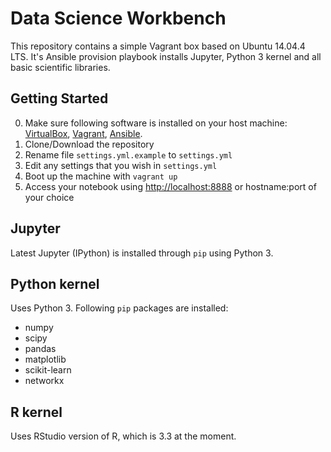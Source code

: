 # Data Science Workbench

This repository contains a simple Vagrant box based on Ubuntu 14.04.4 LTS.
It's Ansible provision playbook installs Jupyter, Python 3 kernel and all basic scientific libraries.

## Getting Started

0. Make sure following software is installed on your host machine: [VirtualBox](https://www.virtualbox.org), [Vagrant](http://vagrantup.com), [Ansible](https://www.ansible.com/).
1. Clone/Download the repository
2. Rename file `settings.yml.example` to `settings.yml`
3. Edit any settings that you wish in `settings.yml`
4. Boot up the machine with `vagrant up`
5. Access your notebook using [http://localhost:8888](http://localhost:8888) or hostname:port of your choice

## Jupyter

Latest Jupyter (IPython) is installed through `pip` using Python 3.

## Python kernel

Uses Python 3.
Following `pip` packages are installed:

  - numpy
  - scipy
  - pandas
  - matplotlib
  - scikit-learn
  - networkx

## R kernel

Uses RStudio version of R, which is 3.3 at the moment.
